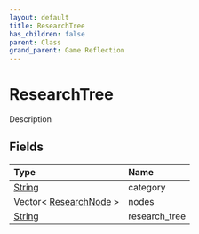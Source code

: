 ```yaml
---
layout: default
title: ResearchTree
has_children: false
parent: Class
grand_parent: Game Reflection
---
```

# ResearchTree
Description 

## Fields
| Type | Name |
|:-------------|:--------------|
| [String](/game-reflection/components/string.md) | category |
| Vector< [ResearchNode](/game-reflection/classes/research_node.md) > | nodes |
| [String](/game-reflection/components/string.md) | research_tree |
